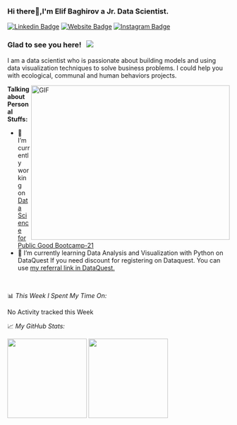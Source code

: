 ### Hi there👋,I'm Elif Baghirov a Jr. Data Scientist.

[![Linkedin Badge](https://img.shields.io/badge/-LinkedIn-0e76a8?style=flat-square&logo=Linkedin&logoColor=white)](https://www.linkedin.com/in/elif-kucukaslan-baghirov-545683a6/)
[![Website Badge](https://img.shields.io/badge/Website-3b5998?style=flat-square&logo=google-chrome&logoColor=white)](https://elifbaghirov.blogspot.com/)
[![Instagram Badge](https://img.shields.io/badge/-Instagram-e4405f?style=flat-square&logo=Instagram&logoColor=white)](https://www.instagram.com/elifkucukaslan/)

### Glad to see you here! &nbsp; ![](https://visitor-badge.glitch.me/badge?page_id=oceanox14.oceanox14)

I am a data scientist who is passionate about building models and using data visualization techniques to solve business problems. I could help you with ecological, communal and human behaviors projects.

<img width="450px" height="350px" align="right" alt="GIF" src="" />



**Talking about Personal Stuffs:**


- 🔭 I’m currently working on [Data Science for Public Good Bootcamp-21 ](https://www.kodluyoruz.org/dspg/)
- 🌱 I’m currently learning Data Analysis and Visualization with Python on DataQuest 
If you need discount for registering on Dataquest. You can use [my referral link in DataQuest.](https://app.dataquest.io/referral-signup/d0rg8d1y/)



</br>


📊 *This Week I Spent My Time On:*
<!--START_SECTION:waka-->
No Activity tracked this Week
<!--END_SECTION:waka-->



📈 *My GitHub Stats:*

<p>
  <img height="180em" src="https://github-readme-stats.vercel.app/api?username=oceanox14&show_icons=true&hide_border=true&&count_private=true&include_all_commits=true" />
  <img height="180em" src="https://github-readme-stats.vercel.app/api/top-langs/?username=oceanox14&exclude_repo=KNN-Image-Classification&show_icons=true&hide_border=true&layout=compact&langs_count=8"/>
</p>























